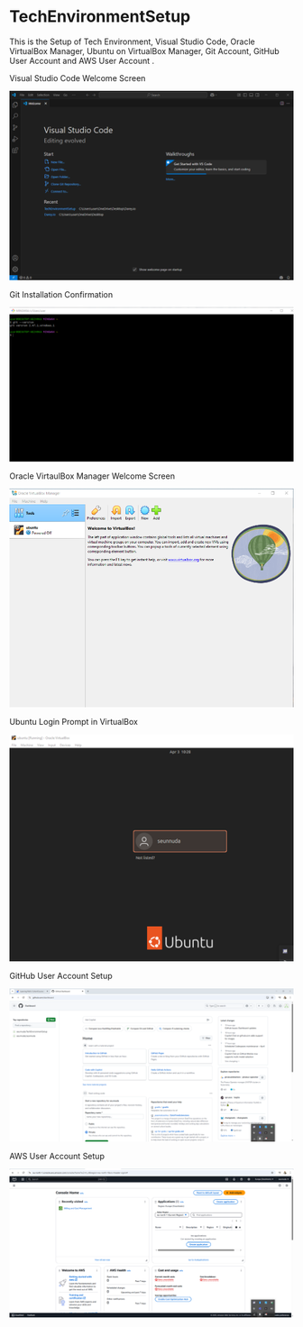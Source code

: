 # TechEnvironmentSetup
This is the Setup of Tech Environment, Visual Studio Code, Oracle VirtualBox Manager, Ubuntu on VirtualBox Manager, Git Account, GitHub User Account and AWS User Account .

Visual Studio Code Welcome Screen

![Virtual Studio Code](./img/Virtual%20Studio%20Code%20Welcome%20Screen.png)

Git Installation Confirmation

![Git Installation Confirmation](./img/Git%20Installation%20Confirmation.png)

Oracle VirtaulBox Manager Welcome Screen

![Oracle VirtualBox Manager](./img/Oracle%20VirtualBox%20Manager%20Welcome%20Screen.png)

Ubuntu Login Prompt in VirtualBox

![Ubuntu Login Prompt](./img/Ubuntu%20Login%20Prompt%20in%20VirtualBox.png)

GitHub User Account Setup

![GitHub User Account](./img/GitHub%20User%20Account%20Setup.png)

AWS User Account Setup

![AWS User Account](./img/AWS%20User%20Account%20Setup.png)